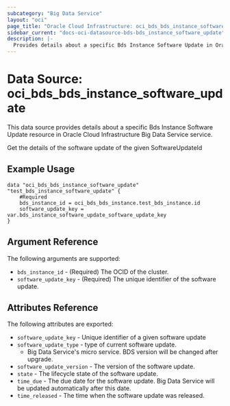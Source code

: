 ```yaml
---
subcategory: "Big Data Service"
layout: "oci"
page_title: "Oracle Cloud Infrastructure: oci_bds_bds_instance_software_update"
sidebar_current: "docs-oci-datasource-bds-bds_instance_software_update"
description: |-
  Provides details about a specific Bds Instance Software Update in Oracle Cloud Infrastructure Big Data Service service
---
```


# Data Source: oci_bds_bds_instance_software_update
This data source provides details about a specific Bds Instance Software Update resource in Oracle Cloud Infrastructure Big Data Service service.

Get the details of the software update of the given SoftwareUpdateId


## Example Usage

```hcl
data "oci_bds_bds_instance_software_update" "test_bds_instance_software_update" {
	#Required
	bds_instance_id = oci_bds_bds_instance.test_bds_instance.id
	software_update_key = var.bds_instance_software_update_software_update_key
}
```

## Argument Reference

The following arguments are supported:

* `bds_instance_id` - (Required) The OCID of the cluster.
* `software_update_key` - (Required) The unique identifier of the software update.


## Attributes Reference

The following attributes are exported:

* `software_update_key` - Unique identifier of a given software update
* `software_update_type` - type of current software update.
	* Big Data Service's micro service. BDS version will be changed after upgrade. 
* `software_update_version` - The version of the software update.
* `state` - The lifecycle state of the software update.
* `time_due` - The due date for the software update. Big Data Service will be updated automatically after this date.
* `time_released` - The time when the software update was released.

